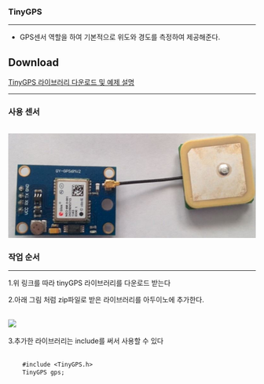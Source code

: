 ### TinyGPS 
---
- GPS센서 역할을 하여 기본적으로 위도와 경도를 측정하여 제공해준다.

## Download 

<a href="http://arduiniana.org/libraries/tinygps/"> TinyGPS 라이브러리 다운로드 및 예제 설명 </a>


---

### 사용 센서 
<br />

<img src="../images/tinyGPS.JPG"/>


<br />

### 작업 순서 

---

1.위 링크를 따라 tinyGPS 라이브러리를 다운로드 받는다

2.아래 그림 처럼 zip파일로 받은 라이브러리를 아두이노에 추가한다.

<br />
<img src="../images/tinyGPS_library_added.JPG"/> 

3.추가한 라이브러리는 include를 써서 사용할 수 있다

```

	#include <TinyGPS.h>
	TinyGPS gps;

```

